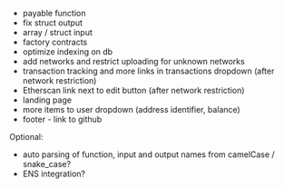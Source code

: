- payable function
- fix struct output
- array / struct input
- factory contracts
- optimize indexing on db
- add networks and restrict uploading for unknown networks
- transaction tracking and more links in transactions dropdown (after network restriction)
- Etherscan link next to edit button (after network restriction)
- landing page
- more items to user dropdown (address identifier, balance)
- footer - link to github

Optional:

- auto parsing of function, input and output names from camelCase / snake_case?
- ENS integration?
